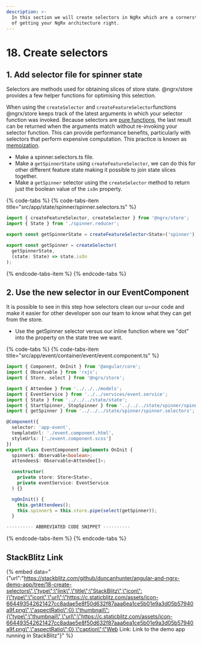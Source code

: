 ```yaml
---
description: >-
  In this section we will create selectors in NgRx which are a cornerstone piece
  of getting your NgRx architecture right.
---
```


# 18. Create selectors

## 1. Add selector file for spinner state

Selectors are methods used for obtaining slices of store state. @ngrx/store provides a few helper functions for optimising this selection. 

When using the `createSelector` and `createFeatureSelector`functions @ngrx/store keeps track of the latest arguments in which your selector function was invoked. Because selectors are [pure functions](https://en.wikipedia.org/wiki/Pure_function), the last result can be returned when the arguments match without re-invoking your selector function. This can provide performance benefits, particularly with selectors that perform expensive computation. This practice is known as [memoization](https://en.wikipedia.org/wiki/Memoization).

* Make a spinner.selectors.ts file.
* Make a `getSpinnerState` using `createFeatureSelector`, we can do this for other different feature state making it possible to join state slices together.
* Make a `getSpinner` selector using the `createSelector` method to return just the boolean value of the `isOn` property.

{% code-tabs %}
{% code-tabs-item title="src/app/state/spinner/spinner.selectors.ts" %}
```typescript
import { createFeatureSelector, createSelector } from '@ngrx/store';
import { State } from './spinner.reducer';

export const getSpinnerState = createFeatureSelector<State>('spinner');

export const getSpinner = createSelector(
  getSpinnerState,
  (state: State) => state.isOn
);

```
{% endcode-tabs-item %}
{% endcode-tabs %}

## 2. Use the new selector in our EventComponent

It is possible to see in this step how selectors clean our u=our code and make it easier for other developer son our team to know what they can get from the store. 

* Use the getSpinner selector versus our inline function where we "dot" into the property on the state tree we want.

{% code-tabs %}
{% code-tabs-item title="src/app/event/container/event/event.component.ts" %}
```typescript
import { Component, OnInit } from '@angular/core';
import { Observable } from 'rxjs';
import { Store, select } from '@ngrx/store';

import { Attendee } from '../../../models';
import { EventService } from '../../services/event.service';
import { State } from '../../../state/state';
import { StartSpinner, StopSpinner } from '../../../state/spinner/spinner.actions';
import { getSpinner } from '../../../state/spinner/spinner.selectors';

@Component({
  selector: 'app-event',
  templateUrl: './event.component.html',
  styleUrls: ['./event.component.scss']
})
export class EventComponent implements OnInit {
  spinner$: Observable<boolean>;
  attendees$: Observable<Attendee[]>;

  constructor(
    private store: Store<State>,
    private eventService: EventService
  ) {}

  ngOnInit() {
    this.getAttendees();
    this.spinner$ = this.store.pipe(select(getSpinner));
  }

---------- ABBREVIATED CODE SNIPPET ----------
```
{% endcode-tabs-item %}
{% endcode-tabs %}

## StackBlitz Link

{% embed data="{\"url\":\"https://stackblitz.com/github/duncanhunter/angular-and-ngrx-demo-app/tree/18-create-selectors\",\"type\":\"link\",\"title\":\"StackBlitz\",\"icon\":{\"type\":\"icon\",\"url\":\"https://c.staticblitz.com/assets/icon-664493542621427cc8adae5e8f50d632f87aaa6ea1ce5b01e9a3d05b57940a9f.png\",\"aspectRatio\":0},\"thumbnail\":{\"type\":\"thumbnail\",\"url\":\"https://c.staticblitz.com/assets/icon-664493542621427cc8adae5e8f50d632f87aaa6ea1ce5b01e9a3d05b57940a9f.png\",\"aspectRatio\":0},\"caption\":\"Web Link: Link to the demo app running in StackBlitz\"}" %}

